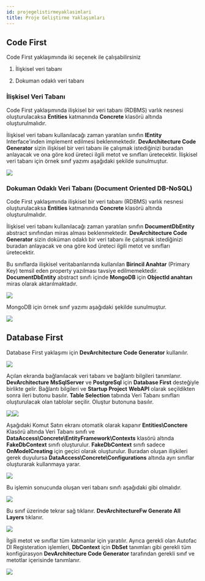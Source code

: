 ```yaml
---
id: projegelistirmeyaklasimlari
title: Proje Geliştirme Yaklaşımları
---
```


## Code First

Code First yaklaşımında iki seçenek ile çalışabilirsiniz

1.  İlişkisel veri tabanı

2.  Dokuman odaklı veri tabanı

### İlişkisel Veri Tabanı 

Code First yaklaşımında ilişkisel bir veri tabanı (RDBMS) varlık nesnesi
oluşturulacaksa **Entities** katmanında **Concrete** klasörü altında
oluşturulmalıdır.

İlişkisel veri tabanı kullanılacağı zaman yaratılan sınıfın **IEntity**
Interface'inden implement edilmesi beklenmektedir. **DevArchitecture
Code Generator** sizin ilişkisel bir veri tabanı ile çalışmak
istediğinizi buradan anlayacak ve ona göre kod üreteci ilgili metot ve
sınıfları üretecektir. İlişkisel veri tabanı için örnek sınıf yazımı
aşağıdaki şekilde sunulmuştur.

![](./media/image6.png)

### Dokuman Odaklı Veri Tabanı (Document Oriented DB-NoSQL) 

Code First yaklaşımında ilişkisel bir veri tabanı (RDBMS) varlık nesnesi
oluşturulacaksa **Entities** katmanında **Concrete** klasörü altında
oluşturulmalıdır.

İlişkisel veri tabanı kullanılacağı zaman yaratılan sınıfın
**DocumentDbEntity** abstract sınıfından miras alması beklenmektedir.
**DevArchitecture Code Generator** sizin doküman odaklı bir veri tabanı
ile çalışmak istediğinizi buradan anlayacak ve ona göre kod üreteci
ilgili metot ve sınıfları üretecektir.

Bu sınıflarda ilişkisel veritabanlarında kullanılan **Birincil Anahtar**
(Primary Key) temsil eden property yazılması tavsiye edilmemektedir.
**DocumentDbEntity** abstract sınıfı içinde **MongoDB** için **ObjectId
anahtarı** miras olarak aktarılmaktadır.

![](./media/image7.png)

MongoDB için örnek sınıf yazımı aşağıdaki şekilde sunulmuştur.

![](./media/image8.png)

## Database First

Database First yaklaşımı için **DevArchitecture Code Generator**
kullanılır.

![](./media/image9.png)

Açılan ekranda bağlanılacak veri tabanı ve bağlantı bilgileri
tanımlanır. **DevArchitecture MsSqlServer** ve **PostgreSql** için
**Database First** desteğiyle birlikte gelir. Bağlantı bilgileri ve
**Startup Project** **WebAPI** olarak seçildikten sonra ileri butonu
basılır. **Table Selection** tabında Veri Tabanı sınıfları oluşturulacak
olan tablolar seçilir. Oluştur butonuna basılır.

![](./media/image10.png)![](./media/image11.png)

Aşağıdaki Komut Satırı ekranı otomatik olarak kapanır
**Entities\\Conctere** Klasörü altında Veri Tabanı sınıfı ve
**DataAccess\\Concrete\\EntityFramework\\Contexts** klasörü altında
**FakeDbContext** sınıfı oluşturulur. **FakeDbContext** sınıfı sadece
**OnModelCreating** için geçici olarak oluşturulur. Buradan oluşan
ilişkileri gerek duyulursa **DataAccess\\Concrete\\Configurations**
altında ayrı sınıflar oluşturarak kullanmaya yarar.

![](./media/image12.png)

Bu işlemin sonucunda oluşan veri tabanı sınıfı aşağıdaki gibi olmalıdır.

![](./media/image13.png)

Bu sınıf üzerinde tekrar sağ tıklanır. **DevArchitectureFw Generate All
Layers** tıklanır.

![](./media/image14.png)

İlgili metot ve sınıflar tüm katmanlar için yaratılır. Ayrıca gerekli
olan Autofac DI Registeration işlemleri, **DbContext** için **DbSet**
tanımları gibi gerekli tüm konfigürasyon **DevArchitecture Code
Generator** tarafından gerekli sınıf ve metotlar içerisinde tanımlanır.

![](./media/image15.png)